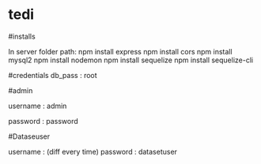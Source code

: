 # tedi


#installs

In server folder path:
npm install express
npm install cors
npm install mysql2
npm install nodemon
npm install sequelize
npm install sequelize-cli

#credentials
db_pass : root

#admin

username : admin

password : password


#Dataseuser

username : (diff every time)
password : datasetuser